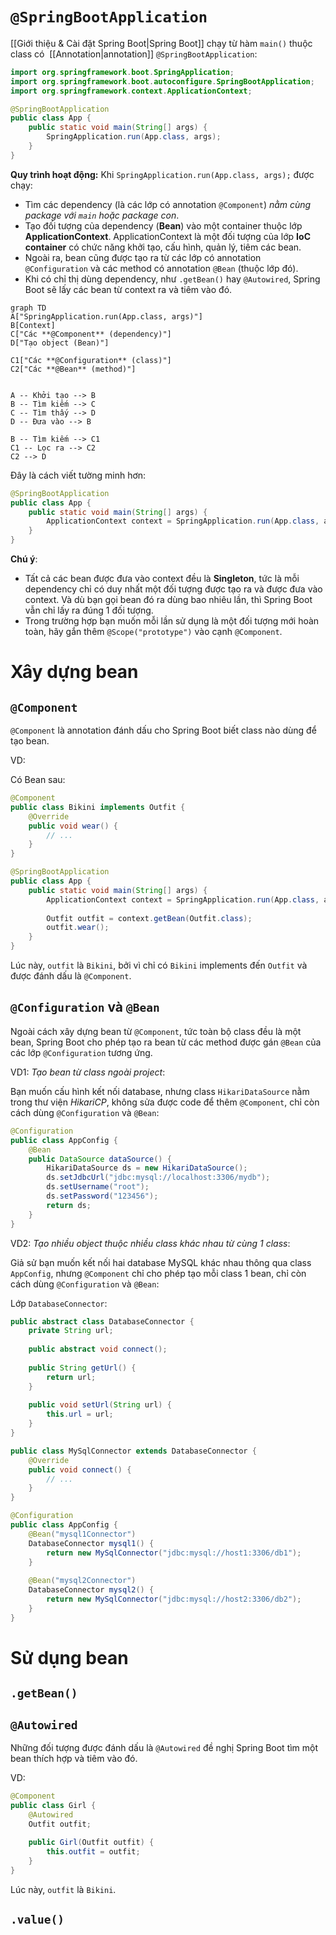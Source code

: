 
# `@SpringBootApplication`

[[Giới thiệu & Cài đặt Spring Boot|Spring Boot]] chạy từ hàm `main()` thuộc class có  [[Annotation|annotation]] `@SpringBootApplication`:

```java
import org.springframework.boot.SpringApplication;
import org.springframework.boot.autoconfigure.SpringBootApplication;
import org.springframework.context.ApplicationContext;

@SpringBootApplication
public class App {
    public static void main(String[] args) {
        SpringApplication.run(App.class, args);
    }
}
```

**Quy trình hoạt động:** Khi `SpringApplication.run(App.class, args);` được chạy:
- Tìm các dependency (là các lớp có annotation `@Component`) *nằm cùng package với `main` hoặc package con*.
- Tạo đối tượng của dependency (**Bean**) vào một container thuộc lớp **ApplicationContext**. ApplicationContext là một đối tượng của lớp **IoC container** có chức năng khởi tạo, cấu hình, quản lý, tiêm các bean.
- Ngoài ra, bean cũng được tạo ra từ các lớp có annotation `@Configuration` và các method có annotation `@Bean` (thuộc lớp đó).
- Khi có chỉ thị dùng dependency, như `.getBean()` hay `@Autowired`, Spring Boot sẽ lấy các bean từ context ra và tiêm vào đó.

```mermaid
graph TD
A["SpringApplication.run(App.class, args)"]
B[Context]
C["Các **@Component** (dependency)"]
D["Tạo object (Bean)"]

C1["Các **@Configuration** (class)"]
C2["Các **@Bean** (method)"]


A -- Khởi tạo --> B
B -- Tìm kiếm --> C
C -- Tìm thấy --> D
D -- Đưa vào --> B

B -- Tìm kiếm --> C1
C1 -- Lọc ra --> C2
C2 --> D
```

Đây là cách viết tường minh hơn:
```java
@SpringBootApplication
public class App {
    public static void main(String[] args) {
        ApplicationContext context = SpringApplication.run(App.class, args);
    }
}
```

**Chú ý**:
- Tất cả các bean được đưa vào context đều là **Singleton**, tức là mỗi dependency chỉ có duy nhất một đối tượng được tạo ra và được đưa vào context. Và dù bạn gọi bean đó ra dùng bao nhiêu lần, thì Spring Boot vẫn chỉ lấy ra đúng 1 đối tượng.
- Trong trường hợp bạn muốn mỗi lần sử dụng là một đối tượng mới hoàn toàn, hãy gắn thêm `@Scope("prototype")` vào cạnh `@Component`.

# Xây dựng bean

## `@Component`

`@Component` là annotation đánh dấu cho Spring Boot biết class nào dùng để tạo bean.

VD:

Có Bean sau:
```java
@Component
public class Bikini implements Outfit {
    @Override
    public void wear() {
        // ...
    }
}
```

```java
@SpringBootApplication
public class App {
    public static void main(String[] args) {
        ApplicationContext context = SpringApplication.run(App.class, args);
        
        Outfit outfit = context.getBean(Outfit.class);
        outfit.wear();
    }
}
```
Lúc này, `outfit` là `Bikini`, bởi vì chỉ có `Bikini` implements đến `Outfit` và được đánh dấu là `@Component`.

## `@Configuration` và `@Bean`

Ngoài cách xây dựng bean từ `@Component`, tức toàn bộ class đều là một bean, Spring Boot cho phép tạo ra bean từ các method được gán `@Bean` của các lớp `@Configuration` tương ứng.

VD1: *Tạo bean từ class ngoài project*:

Bạn muốn cấu hình kết nối database, nhưng class `HikariDataSource` nằm trong thư viện *HikariCP*, không sửa được code để thêm `@Component`, chỉ còn cách dùng `@Configuration` và `@Bean`:

```java
@Configuration
public class AppConfig {
    @Bean
    public DataSource dataSource() {
        HikariDataSource ds = new HikariDataSource();
        ds.setJdbcUrl("jdbc:mysql://localhost:3306/mydb");
        ds.setUsername("root");
        ds.setPassword("123456");
        return ds;
    }
}
```

VD2: *Tạo nhiều object thuộc nhiều class khác nhau từ cùng 1 class*:

Giả sử bạn muốn kết nối hai database MySQL khác nhau thông qua class `AppConfig`, nhưng `@Component` chỉ cho phép tạo mỗi class 1 bean, chỉ còn cách dùng `@Configuration` và `@Bean`:

Lớp `DatabaseConnector`:
```java
public abstract class DatabaseConnector {
    private String url;
    
    public abstract void connect();
    
    public String getUrl() {
        return url;
    }
    
    public void setUrl(String url) {
        this.url = url;
    }
}
```

```java
public class MySqlConnector extends DatabaseConnector {
    @Override
    public void connect() {
        // ...
    }
}
```

```java
@Configuration
public class AppConfig {
    @Bean("mysql1Connector")
    DatabaseConnector mysql1() {
        return new MySqlConnector("jdbc:mysql://host1:3306/db1");
    }
	
    @Bean("mysql2Connector")
    DatabaseConnector mysql2() {
        return new MySqlConnector("jdbc:mysql://host2:3306/db2");
    }
}
```

# Sử dụng bean

## `.getBean()`





## `@Autowired`

Những đối tượng được đánh dấu là `@Autowired` đề nghị Spring Boot tìm một bean thích hợp và tiêm vào đó.

VD:
```java
@Component
public class Girl {
    @Autowired
    Outfit outfit;
    
    public Girl(Outfit outfit) {
        this.outfit = outfit;
    }
}
```
Lúc này, `outfit` là `Bikini`.

## `.value()`




